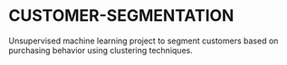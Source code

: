 # CUSTOMER-SEGMENTATION
Unsupervised machine learning project to segment customers based on purchasing behavior using clustering techniques.
